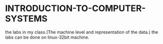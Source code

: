 # INTRODUCTION-TO-COMPUTER-SYSTEMS
the labs in my class.(The machine level and representation of the data.)
the labs can be done on linux-32bit machine.

